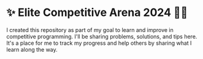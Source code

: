 # ✨ Elite Competitive Arena 2024 🚀💎
I created this repository as part of my goal to learn and improve in competitive programming. I'll be sharing problems, solutions, and tips here. It's a place for me to track my progress and help others by sharing what I learn along the way.
